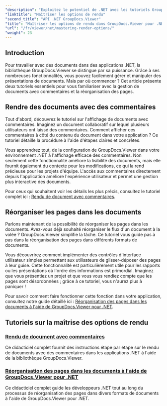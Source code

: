 ```yaml
---
"description": "Exploitez le potentiel de .NET avec les tutoriels GroupDocs.Viewer. Apprenez à afficher des documents, à gérer les commentaires et à réorganiser les pages sans effort."
"linktitle": "Maîtriser les options de rendu"
"second_title": "API .NET GroupDocs.Viewer"
"title": "Maîtriser les options de rendu dans GroupDocs.Viewer pour .NET"
"url": "/fr/viewer/net/mastering-render-options/"
"weight": 23
---
```


## Introduction

Pour travailler avec des documents dans des applications .NET, la bibliothèque GroupDocs.Viewer se distingue par sa puissance. Grâce à ses nombreuses fonctionnalités, vous pouvez facilement gérer et manipuler des présentations de documents. Mais par où commencer ? Cet article présente deux tutoriels essentiels pour vous familiariser avec la gestion de documents avec commentaires et la réorganisation des pages.

## Rendre des documents avec des commentaires

Tout d'abord, découvrez le tutoriel sur l'affichage de documents avec commentaires. Imaginez un document collaboratif sur lequel plusieurs utilisateurs ont laissé des commentaires. Comment afficher ces commentaires à côté du contenu du document dans votre application ? Ce tutoriel détaille la procédure à l'aide d'étapes claires et concrètes.

Vous apprendrez tout, de la configuration de GroupDocs.Viewer dans votre environnement .NET à l'affichage efficace des commentaires. Non seulement cette fonctionnalité améliore la lisibilité des documents, mais elle fournit également du contexte pour les modifications, ce qui la rend précieuse pour les projets d'équipe. L'accès aux commentaires directement depuis l'application améliore l'expérience utilisateur et permet une gestion plus interactive des documents.

Pour ceux qui souhaitent voir les détails les plus précis, consultez le tutoriel complet ici : [Rendu de document avec commentaires](./rendering-document-comments/).

## Réorganiser les pages dans les documents

Parlons maintenant de la possibilité de réorganiser les pages dans les documents. Avez-vous déjà souhaité réorganiser le flux d'un document à la volée ? GroupDocs.Viewer simplifie la tâche. Ce tutoriel vous guide pas à pas dans la réorganisation des pages dans différents formats de documents.

Vous découvrirez comment implémenter des contrôles d'interface utilisateur simples permettant aux utilisateurs de glisser-déposer des pages à leur guise. Cette fonctionnalité est particulièrement utile pour les rapports ou les présentations où l'ordre des informations est primordial. Imaginez que vous présentiez un projet et que vous vous rendiez compte que les pages sont désordonnées ; grâce à ce tutoriel, vous n'aurez plus à paniquer !

Pour savoir comment faire fonctionner cette fonction dans votre application, consultez notre guide détaillé ici : [Réorganisation des pages dans les documents à l'aide de GroupDocs.Viewer pour .NET](./reordering-pages-in-document/).

## Tutoriels sur la maîtrise des options de rendu
### [Rendu de document avec commentaires](./rendering-document-comments/)
Ce didacticiel complet fournit des instructions étape par étape sur le rendu de documents avec des commentaires dans les applications .NET à l'aide de la bibliothèque GroupDocs.Viewer.
### [Réorganisation des pages dans les documents à l'aide de GroupDocs.Viewer pour .NET](./reordering-pages-in-document/)
Ce didacticiel complet guide les développeurs .NET tout au long du processus de réorganisation des pages dans divers formats de documents à l'aide de GroupDocs.Viewer pour .NET.